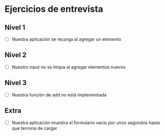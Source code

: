 # Ejercicios de entrevista

## Nivel 1
- [ ] Nuestra aplicación se recarga al agregar un elemento

## Nivel 2
- [ ] Nuestro input no se limpia al agregar elementos nuevos

## Nivel 3
- [ ] Nuestra función de add no está implementada

## Extra
- [ ] Nuestra aplicación muestra el formulario vacío por unos segundos hasta que termina de cargar
